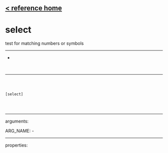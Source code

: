[< reference home](index.html)
---

# select


test for matching numbers or symbols

---

-
<br>


---


```



[select]


            
```

---
arguments:

ARG_NAME: -<br>

---
properties:


